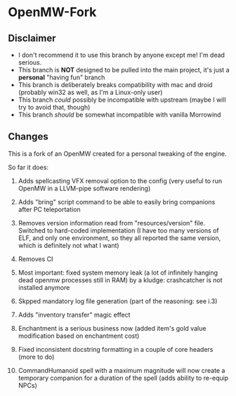 OpenMW-Fork
===========

Disclaimer
----------
 * I don't recommend it to use this branch by anyone except me! I'm dead serious.
 * This branch is __NOT__ designed to be pulled into the main project, it's just a __personal__ "having fun" branch
 * This branch is deliberately breaks compatibility with mac and droid (probably win32 as well, as I'm a Linux-only user)
 * This branch _could_ possibly be incompatible with upstream (maybe I will try to avoid that, though)
 * This branch _should_ be somewhat incompatible with vanilla Morrowind

Changes
-------

This is a fork of an OpenMW created for a personal tweaking of the engine.

So far it does:

1) Adds spellcasting VFX removal option to the config (very useful to run OpenMW in a LLVM-pipe software rendering)

2) Adds "bring" script command to be able to easily bring companions after PC teleportation

3) Removes version information read from "resources/version" file. Switched to hard-coded implementation (I have too many versions of ELF, and only one environment, so they all reported the same version, which is definitely not what I want)

4) Removes CI

5) Most important: fixed system memory leak (a lot of infinitely hanging dead openmw processes still in RAM) by a kludge: crashcatcher is not installed anymore

6) Skpped mandatory log file generation (part of the reasoning: see i.3)

7) Adds "inventory transfer" magic effect

8) Enchantment is a serious business now (added item's gold value modification based on enchantment cost)

9) Fixed inconsistent docstring formatting in a couple of core headers (more to do)

10) CommandHumanoid spell with a maximum magnitude will now create a temporary companion for a duration of the spell (adds ability to re-equip NPCs)
